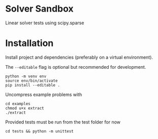 # Solver Sandbox

Linear solver tests using scipy.sparse

# Installation

Install project and dependencies (preferably on a virtual environment).

The `--editable` flag is optional but recommended for development.
```
python -m venv env
source env/bin/activate
pip install --editable .
```

Uncompress example problems with
```
cd examples
chmod u+x extract
./extract
```

Provided tests must be run from the test folder for now
```
cd tests && python -m unittest
```